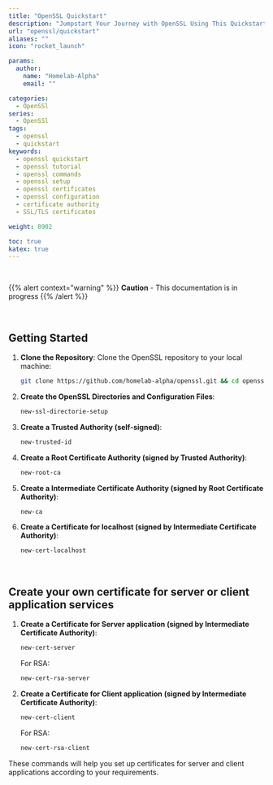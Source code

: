 ```yaml
---
title: "OpenSSL Quickstart"
description: "Jumpstart Your Journey with OpenSSL Using This Quickstart Guide"
url: "openssl/quickstart"
aliases: ""
icon: "rocket_launch"

params:
  author:
    name: "Homelab-Alpha"
    email: ""

categories:
  - OpenSSl
series:
  - OpenSSl
tags:
  - openssl
  - quickstart
keywords:
  - openssl quickstart
  - openssl tutorial
  - openssl commands
  - openssl setup
  - openssl certificates
  - openssl configuration
  - certificate authority
  - SSL/TLS certificates

weight: 8902

toc: true
katex: true
---
```


<br />

{{% alert context="warning" %}}
**Caution** - This documentation is in progress
{{% /alert %}}

<br />

## Getting Started

1. **Clone the Repository**: Clone the OpenSSL repository to your local machine:

   ```bash
   git clone https://github.com/homelab-alpha/openssl.git && cd openssl && ./ssl_dotfiles_installer.sh && cd && exec bash
   ```

2. **Create the OpenSSL Directories and Configuration Files**:

   ```bash
   new-ssl-directorie-setup
   ```

3. **Create a Trusted Authority (self-signed)**:

   ```bash
   new-trusted-id
   ```

4. **Create a Root Certificate Authority (signed by Trusted Authority)**:

   ```bash
   new-root-ca
   ```

5. **Create a Intermediate Certificate Authority (signed by Root Certificate
   Authority)**:

   ```bash
   new-ca
   ```

6. **Create a Certificate for localhost (signed by Intermediate Certificate
   Authority)**:

   ```bash
   new-cert-localhost
   ```

<br />

## Create your own certificate for server or client application services

1. **Create a Certificate for Server application (signed by Intermediate
   Certificate Authority)**:

   ```bash
   new-cert-server
   ```

   For RSA:

   ```bash
   new-cert-rsa-server
   ```

2. **Create a Certificate for Client application (signed by Intermediate
   Certificate Authority)**:

   ```bash
   new-cert-client
   ```

   For RSA:

   ```bash
   new-cert-rsa-client
   ```

These commands will help you set up certificates for server and client
applications according to your requirements.
